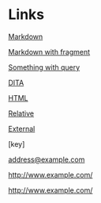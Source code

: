 Links
=====

[Markdown](concept.md)

[Markdown with fragment](concept.md#id)

[Something with query](second.html?pos=3)

[DITA](topic.dita)

[HTML](test.html)

[Relative](/api)

[External](http://www.example.com/test.html)

[key]

<address@example.com>

<http://www.example.com/>

http://www.example.com/
